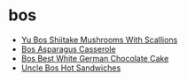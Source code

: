 # bos

 * [Yu Bos Shiitake Mushrooms With Scallions](../../index/y/yu-bos-shiitake-mushrooms-with-scallions-107965.json)
 * [Bos Asparagus Casserole](../../index/b/bos-asparagus-casserole.json)
 * [Bos Best White German Chocolate Cake](../../index/b/bos-best-white-german-chocolate-cake.json)
 * [Uncle Bos Hot Sandwiches](../../index/u/uncle-bos-hot-sandwiches.json)
